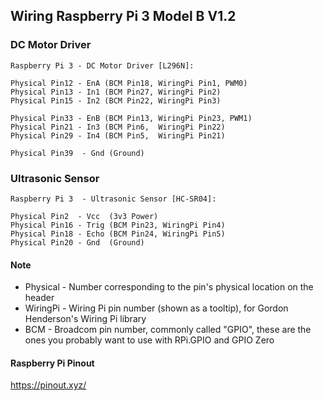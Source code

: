## Wiring Raspberry Pi 3 Model B V1.2

### DC Motor Driver
```
Raspberry Pi 3 - DC Motor Driver [L296N]:

Physical Pin12 - EnA (BCM Pin18, WiringPi Pin1, PWM0)
Physical Pin13 - In1 (BCM Pin27, WiringPi Pin2)
Physical Pin15 - In2 (BCM Pin22, WiringPi Pin3)

Physical Pin33 - EnB (BCM Pin13, WiringPi Pin23, PWM1)
Physical Pin21 - In3 (BCM Pin6,  WiringPi Pin22)
Physical Pin29 - In4 (BCM Pin5,  WiringPi Pin21)

Physical Pin39  - Gnd (Ground)
```

### Ultrasonic Sensor
```
Raspberry Pi 3  - Ultrasonic Sensor [HC-SR04]:

Physical Pin2  - Vcc  (3v3 Power)
Physical Pin16 - Trig (BCM Pin23, WiringPi Pin4)
Physical Pin18 - Echo (BCM Pin24, WiringPi Pin5)
Physical Pin20 - Gnd  (Ground)
```

#### Note
- Physical - Number corresponding to the pin's physical location on the header
- WiringPi - Wiring Pi pin number (shown as a tooltip), for Gordon Henderson's Wiring Pi library
- BCM - Broadcom pin number, commonly called "GPIO", these are the ones you probably want to use with RPi.GPIO and GPIO Zero

#### Raspberry Pi Pinout
https://pinout.xyz/
